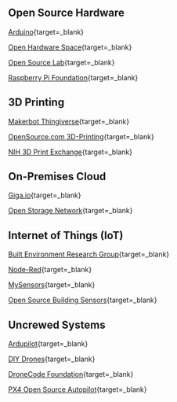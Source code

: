 ## Open Source Hardware

[Arduino](https://www.arduino.cc/){target=_blank}

[Open Hardware Space](https://openhardware.space/){target=_blank}

[Open Source Lab](https://reprap.org/wiki/Open_Source_Lab){target=_blank}

[Raspberry Pi Foundation](https://opensource.com/tags/3d-printing){target=_blank}

## 3D Printing

[Makerbot Thingiverse](https://www.thingiverse.com/){target=_blank}

[OpenSource.com 3D-Printing](https://opensource.com/tags/3d-printing){target=_blank}

[NIH 3D Print Exchange](https://3dprint.nih.gov/){target=_blank}

## On-Premises Cloud

[Giga.io](https://gigaio.com/){target=_blank}

[Open Storage Network](https://www.openstoragenetwork.org/){target=_blank}

## Internet of Things (IoT)

[Built Environment Research Group](http://built-envi.com/portfolio/sensors/){target=_blank}

[Node-Red](https://nodered.org/){target=_blank}

[MySensors](https://www.mysensors.org/){target=_blank}

[Open Source Building Sensors](https://www.osbss.com/){target=_blank}

## Uncrewed Systems

[Ardupilot](https://ardupilot.org/){target=_blank}

[DIY Drones](https://diydrones.com/){target=_blank}

[DroneCode Foundation](https://www.dronecode.org/){target=_blank}

[PX4 Open Source Autopilot](https://px4.io/){target=_blank}

